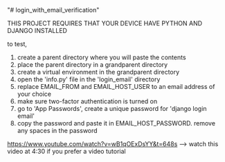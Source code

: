 "# login_with_email_verification" 

THIS PROJECT REQUIRES THAT YOUR DEVICE HAVE PYTHON AND DJANGO INSTALLED

to test,

1. create a parent directory where you will paste the contents
2. place the parent directory in a grandparent directory
3. create a virtual environment in the grandparent directory
4. open the 'info.py' file in the 'login_email' directory
5. replace EMAIL_FROM and EMAIL_HOST_USER to an email address of your choice
6. make sure two-factor authentication is turned on
7. go to 'App Passwords', create a unique password for 'django login email'
8. copy the password and paste it in EMAIL_HOST_PASSWORD. remove any spaces in the password

https://www.youtube.com/watch?v=wB1qOExDsYY&t=648s --> watch this video at 4:30 if you prefer a video tutorial
